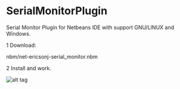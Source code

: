 # SerialMonitorPlugin

Serial Monitor Plugin for Netbeans IDE with support GNU/LINUX and Windows.

1 Download:

nbm/net-ericsonj-serial_monitor.nbm

2 Install and work.

![alt tag](https://github.com/ericsonj/SerialMonitorPlugin/blob/master/doc/screenshot01.png)
